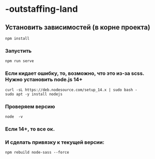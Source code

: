 # -outstaffing-land

## Установить зависимостей (в корне проекта)
```
npm install
```

### Запустить
```
npm run serve
```

### Если кидает ошибку, то, возможно, что это из-за scss. Нужно установить node.js 14+
```
curl -sL https://deb.nodesource.com/setup_14.x | sudo bash -
sudo apt -y install nodejs
```
### Проверяем версию
```
node  -v
```
### Если 14+, то все ок. 
### И сделать привязку к текущей версии:
```
npm rebuild node-sass --force
```
